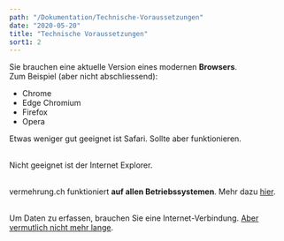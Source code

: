 ```yaml
---
path: "/Dokumentation/Technische-Voraussetzungen"
date: "2020-05-20"
title: "Technische Voraussetzungen"
sort1: 2
---
```


Sie brauchen eine aktuelle Version eines modernen **Browsers**.<br/>
Zum Beispiel (aber nicht abschliessend):
- Chrome
- Edge Chromium
- Firefox
- Opera

Etwas weniger gut geeignet ist Safari. Sollte aber funktionieren.<br/><br/>

Nicht geeignet ist der Internet Explorer.<br/><br/>

vermehrung.ch funktioniert **auf allen Betriebssystemen**. Mehr dazu [hier](/Dokumentation/PWA).<br/><br/>

Um Daten zu erfassen, brauchen Sie eine Internet-Verbindung. [Aber vermutlich nicht mehr lange](/Dokumentation/offline).
